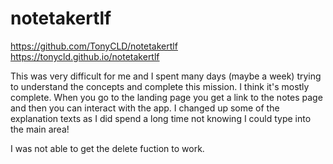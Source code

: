 # notetakertlf

https://github.com/TonyCLD/notetakertlf  
https://tonycld.github.io/notetakertlf

This was very difficult for me and I spent many days (maybe a week) trying to understand the concepts and complete this mission. I think it's mostly complete. 
When you go to the landing page you get a link to the notes page and then you can interact with the app. I changed up some of the explanation texts as I did spend 
a long time not knowing I could type into the main area! 

I was not able to get the delete fuction to work. 

